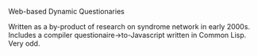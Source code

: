 Web-based Dynamic Questionaries

Written as a by-product of research on syndrome network
in early 2000s. Includes a compiler questionaire->to-Javascript
written in Common Lisp. Very odd.
